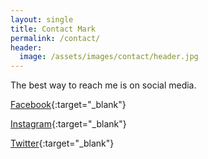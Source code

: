 ```yaml
---
layout: single
title: Contact Mark
permalink: /contact/
header:
  image: /assets/images/contact/header.jpg
---
```


The best way to reach me is on social media.

<i class="fa fa-facebook-square" aria-hidden="true"></i>  [Facebook](https://www.facebook.com/markrickert){:target="_blank"}

<i class="fa fa-instagram" aria-hidden="true"></i> [Instagram](https://www.instagram.com/markrickert/){:target="_blank"}

<i class="fa fa-twitter" aria-hidden="true"></i> [Twitter](https://twitter.com/markrickert){:target="_blank"}
